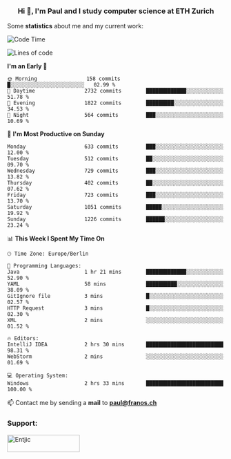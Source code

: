 <h3 align="center">Hi 👋, I'm Paul and I study computer science at ETH Zurich</h3>


Some **statistics** about me and my current work:

<!--START_SECTION:waka-->
![Code Time](http://img.shields.io/badge/Code%20Time-1%2C536%20hrs%2015%20mins-blue)

![Lines of code](https://img.shields.io/badge/From%20Hello%20World%20I%27ve%20Written-2.8%20million%20lines%20of%20code-blue)

**I'm an Early 🐤** 

```text
🌞 Morning                158 commits         █░░░░░░░░░░░░░░░░░░░░░░░░   02.99 % 
🌆 Daytime                2732 commits        █████████████░░░░░░░░░░░░   51.78 % 
🌃 Evening                1822 commits        █████████░░░░░░░░░░░░░░░░   34.53 % 
🌙 Night                  564 commits         ███░░░░░░░░░░░░░░░░░░░░░░   10.69 % 
```
📅 **I'm Most Productive on Sunday** 

```text
Monday                   633 commits         ███░░░░░░░░░░░░░░░░░░░░░░   12.00 % 
Tuesday                  512 commits         ██░░░░░░░░░░░░░░░░░░░░░░░   09.70 % 
Wednesday                729 commits         ███░░░░░░░░░░░░░░░░░░░░░░   13.82 % 
Thursday                 402 commits         ██░░░░░░░░░░░░░░░░░░░░░░░   07.62 % 
Friday                   723 commits         ███░░░░░░░░░░░░░░░░░░░░░░   13.70 % 
Saturday                 1051 commits        █████░░░░░░░░░░░░░░░░░░░░   19.92 % 
Sunday                   1226 commits        ██████░░░░░░░░░░░░░░░░░░░   23.24 % 
```


📊 **This Week I Spent My Time On** 

```text
🕑︎ Time Zone: Europe/Berlin

💬 Programming Languages: 
Java                     1 hr 21 mins        █████████████░░░░░░░░░░░░   52.90 % 
YAML                     58 mins             ██████████░░░░░░░░░░░░░░░   38.09 % 
GitIgnore file           3 mins              █░░░░░░░░░░░░░░░░░░░░░░░░   02.57 % 
HTTP Request             3 mins              █░░░░░░░░░░░░░░░░░░░░░░░░   02.30 % 
XML                      2 mins              ░░░░░░░░░░░░░░░░░░░░░░░░░   01.52 % 

🔥 Editors: 
IntelliJ IDEA            2 hrs 30 mins       █████████████████████████   98.31 % 
WebStorm                 2 mins              ░░░░░░░░░░░░░░░░░░░░░░░░░   01.69 % 

💻 Operating System: 
Windows                  2 hrs 33 mins       █████████████████████████   100.00 % 
```


<!--END_SECTION:waka-->

📫 Contact me by sending a **mail** to **paul@franos.ch**

<h3 align="left">Support:</h3>
<p><a href="https://ko-fi.com/Entjic"> <img align="left" src="https://cdn.ko-fi.com/cdn/kofi3.png?v=3" height="40" width="168" alt="Entjic" /></a></p>
